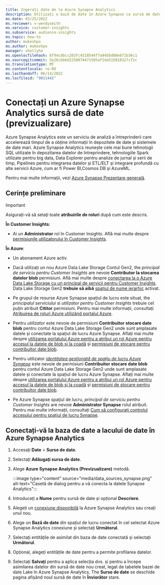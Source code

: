 ```yaml
---
title: Ingerați date de la Azure Synapse Analytics
description: Utilizați o bază de date în Azure Synapse ca sursă de date în Dynamics 365 Customer Insights.
ms.date: 03/25/2022
ms.reviewer: v-wendysmith
ms.service: customer-insights
ms.subservice: audience-insights
ms.topic: how-to
author: mukeshpo
ms.author: mukeshpo
manager: shellyha
ms.openlocfilehash: 6f94cdbcc203fc4518544f7a945bd80e871b36c1
ms.sourcegitcommit: 5e26cbb6d2258074471505af2da515818327cf2c
ms.translationtype: MT
ms.contentlocale: ro-RO
ms.lasthandoff: 06/14/2022
ms.locfileid: "9011442"
---
```

# <a name="connect-an-azure-synapse-analytics-data-source-preview"></a>Conectați un Azure Synapse Analytics sursă de date (previzualizare)

Azure Synapse Analytics este un serviciu de analiză a întreprinderii care accelerează timpul de a obține informații în depozitele de date și sistemele de date mari. Azure Synapse Analytics reunește cele mai bune tehnologii SQL utilizate în depozitarea datelor de întreprindere, tehnologiile Spark utilizate pentru big data, Data Explorer pentru analize de jurnal și serii de timp, Pipelines pentru integrarea datelor și ETL/ELT și integrare profundă cu alte servicii Azure, cum ar fi Power BI,Cosmos DB și AzureML.

Pentru mai multe informații, vezi [Azure Synapse Prezentare generală](/azure/synapse-analytics/overview-what-is).

## <a name="prerequisites"></a>Cerințe preliminare

> [!IMPORTANT]
> Asigurați-vă să setați toate **atribuirile de roluri** după cum este descris.  

**În Customer Insights**:

* Ai un **Administrator** rol în Customer Insights. Află mai multe despre [permisiunile utilizatorului în Customer Insights](permissions.md#assign-roles-and-permissions).

**În Azure**:

- Un abonament Azure activ.

- Dacă utilizați un nou Azure Data Lake Storage Contul Gen2, the *principal de serviciu pentru Customer Insights* are nevoie **Contributor la stocarea datelor blob** permisiuni. Află mai multe despre [conectarea la o Azure Data Lake Storage cu un principal de servicii pentru Customer Insights](connect-service-principal.md). Data Lake Storage Gen2 **trebuie să aibă** [spațiul de nume ierarhic](/azure/storage/blobs/data-lake-storage-namespace) activat.

- Pe grupul de resurse Azure Synapse spațiul de lucru este situat, the *principalul serviciului* si *utilizator pentru Customer Insights* trebuie cel puțin atribuit **Cititor** permisiuni. Pentru mai multe informații, consultați [Atribuirea de roluri Azure utilizând portalul Azure](/azure/role-based-access-control/role-assignments-portal).

- Pentru *utilizator* este nevoie de permisiuni **Contribuitor stocare date blob** pentru contul Azure Data Lake Storage Gen2 unde sunt amplasate datele și conectate la spațiul de lucru Azure Synapse. Aflați mai multe despre [utilizarea portalului Azure pentru a atribui un rol Azure pentru accesul la datele de blob și la coadă](/azure/storage/common/storage-auth-aad-rbac-portal) și [permisiuni de stocare pentru contribuitor date blob](/azure/role-based-access-control/built-in-roles#storage-blob-data-contributor).

- Pentru utilizator *[identitatea gestionată de spațiu de lucru Azure Synapse](/azure/synapse-analytics/security/synapse-workspace-managed-identity)* este nevoie de permisiuni **Contribuitor stocare date blob** pentru contul Azure Data Lake Storage Gen2 unde sunt amplasate datele și conectate la spațiul de lucru Azure Synapse. Aflați mai multe despre [utilizarea portalului Azure pentru a atribui un rol Azure pentru accesul la datele de blob și la coadă](/azure/storage/common/storage-auth-aad-rbac-portal) și [permisiuni de stocare pentru contribuitor date blob](/azure/role-based-access-control/built-in-roles#storage-blob-data-contributor).

- Pe Azure Synapse spaţiul de lucru, *principal de serviciu pentru Customer Insights* are nevoie **Administrator Synapse** rolul atribuit. Pentru mai multe informații, consultați [Cum să configurați controlul accesului pentru spațiul de lucru Synapse](/azure/synapse-analytics/security/how-to-set-up-access-control).

## <a name="connect-to-the-data-lake-database-in-azure-synapse-analytics"></a>Conectați-vă la baza de date a lacului de date în Azure Synapse Analytics

1. Accesați **Date** > **Surse de date**.

1. Selectați **Adăugați sursa de date**.

1. Alege **Azure Synapse Analytics (Previzualizare)** metodă.

   :::image type="content" source="media/data_sources_synapse.png" alt-text="Casetă de dialog pentru a vă conecta la datele Synapse Analytics":::
  
1. Introduceți a **Nume** pentru sursă de date și opțional **Descriere**.

1. Alegeți un [conexiune disponibilă](connections.md) la Azure Synapse Analytics sau creați unul nou.

1. Alege un **Bază de date** din spațiul de lucru conectat în cel selectat Azure Synapse Analytics conexiune și selectați **Următorul**.

1. Selectați entitățile de asimilat din baza de date conectată și selectați **Următorul**.

1. Opțional, alegeți entitățile de date pentru a permite profilarea datelor.

1. Selectați **Salvați** pentru a aplica selecția dvs. și pentru a începe asimilarea datelor din sursă de date nou creat, legat de tabelele bazei de date Lake în Azure Synapse Analytics. The **Surse de date** se deschide pagina afișând noul sursă de date în **Înviorător** stare.
